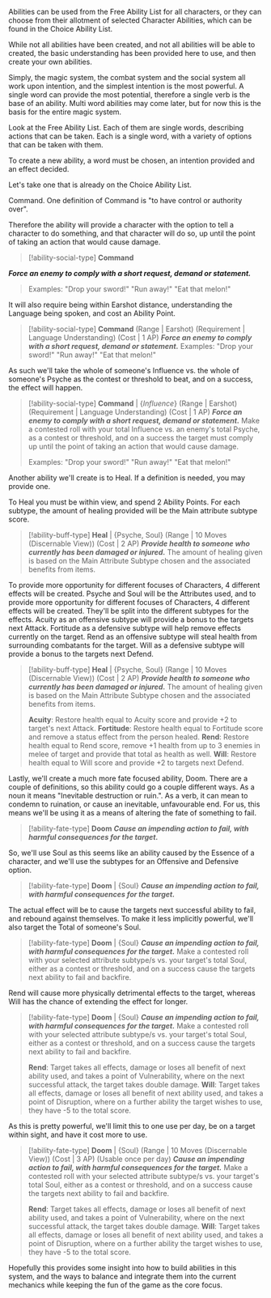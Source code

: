Abilities can be used from the Free Ability List for all characters, or they can choose from their allotment of selected Character Abilities, which can be found in the Choice Ability List.

While not all abilities have been created, and not all abilities will be able to created, the basic understanding has been provided here to use, and then create your own abilities.

Simply, the magic system, the combat system and the social system all work upon intention, and the simplest intention is the most powerful. A single word can provide the most potential, therefore a single verb is the base of an ability. Multi word abilities may come later, but for now this is the basis for the entire magic system.

Look at the Free Ability List. Each of them are single words, describing actions that can be taken. Each is a single word, with a variety of options that can be taken with them.

To create a new ability, a word must be chosen, an intention provided and an effect decided. 

Let's take one that is already on the Choice Ability List. 

Command. One definition of Command is "to have control or authority over". 

Therefore the ability will provide a character with the option to tell a character to do something, and that character will do so, up until the point of taking an action that would cause damage.

> [!ability-social-type] **Command**
>
***Force an enemy to comply with a short request, demand or statement.***
>Examples: "Drop your sword!" "Run away!" "Eat that melon!"

It will also require being within Earshot distance, understanding the Language being spoken, and cost an Ability Point.

> [!ability-social-type] **Command**
(Range | Earshot)
(Requirement | Language Understanding)
(Cost | 1 AP)
***Force an enemy to comply with a short request, demand or statement.***
>Examples: "Drop your sword!" "Run away!" "Eat that melon!"

As such we'll take the whole of someone's Influence vs. the whole of someone's Psyche as the contest or threshold to beat, and on a success, the effect will happen. 

> [!ability-social-type] **Command** | {*Influence*}
(Range | Earshot)
(Requirement | Language Understanding)
(Cost | 1 AP)
***Force an enemy to comply with a short request, demand or statement.***
Make a contested roll with your total Influence vs. an enemy's total Psyche, as a contest or threshold, and on a success the target must comply up until the point of taking an action that would cause damage.
>
>Examples: "Drop your sword!" "Run away!" "Eat that melon!"

Another ability we'll create is to Heal. If a definition is needed, you may provide one.

To Heal you must be within view, and spend 2 Ability Points. For each subtype, the amount of healing provided will be the Main attribute subtype score.

> [!ability-buff-type] **Heal** | {Psyche, Soul}
(Range | 10 Moves (Discernable View))
(Cost | 2 AP)
***Provide health to someone who currently has been damaged or injured.***
The amount of healing given is based on the Main Attribute Subtype chosen and the associated benefits from items.
>


To provide more opportunity for different focuses of Characters, 4 different effects will be created. Psyche and Soul will be the Attributes used, and to provide more opportunity for different focuses of Characters, 4 different effects will be created. They'll be split into the different subtypes for the effects. 
Acuity as an offensive subtype will provide a bonus to the targets next Attack. 
Fortitude as a defensive subtype will help remove effects currently on the target.
Rend as an offensive subtype will steal health from surrounding combatants for the target.
Will as a defensive subtype will provide a bonus to the targets next Defend.

> [!ability-buff-type] **Heal** | {Psyche, Soul}
(Range | 10 Moves (Discernable View))
(Cost | 2 AP)
***Provide health to someone who currently has been damaged or injured.***
The amount of healing given is based on the Main Attribute Subtype chosen and the associated benefits from items.
>
>**Acuity**: Restore health equal to Acuity score and provide +2 to target's next Attack.
**Fortitude**: Restore health equal to Fortitude score and remove a status effect from the person healed.
**Rend**: Restore health equal to Rend score, remove +1 health from up to 3 enemies in melee of target and provide that total as health as well.
**Will**: Restore health equal to Will score and provide +2 to targets next Defend.



Lastly, we'll create a much more fate focused ability, Doom. 
There are a couple of definitions, so this ability could go a couple different ways. As a noun it means "Inevitable destruction or ruin.".
As a verb, it can mean to condemn to ruination, or cause an inevitable, unfavourable end.
For us, this means we'll be using it as a means of altering the fate of something to fail. 

> [!ability-fate-type] **Doom**
***Cause an impending action to fail, with harmful consequences for the target.***

So, we'll use Soul as this seems like an ability caused by the Essence of a character, and we'll use the subtypes for an Offensive and Defensive option.

> [!ability-fate-type] **Doom** | {Soul}
***Cause an impending action to fail, with harmful consequences for the target.***

The actual effect will be to cause the targets next successful ability to fail, and rebound against themselves. To make it less implicitly powerful, we'll also target the Total of someone's Soul.

> [!ability-fate-type] **Doom** | {Soul}
***Cause an impending action to fail, with harmful consequences for the target.***
Make a contested roll with your selected attribute subtype/s vs. your target's total Soul, either as a contest or threshold, and on a success cause the targets next ability to fail and backfire.

Rend will cause more physically detrimental effects to the target, whereas Will has the chance of extending the effect for longer. 

> [!ability-fate-type] **Doom** | {Soul}
***Cause an impending action to fail, with harmful consequences for the target.***
Make a contested roll with your selected attribute subtype/s vs. your target's total Soul, either as a contest or threshold, and on a success cause the targets next ability to fail and backfire.
>
>**Rend**: Target takes all effects, damage or loses all benefit of next ability used, and takes a point of Vulnerability, where on the next successful attack, the target takes double damage.
**Will**: Target takes all effects, damage or loses all benefit of next ability used, and takes a point of Disruption, where on a further ability the target wishes to use, they have -5 to the total score.

As this is pretty powerful, we'll limit this to one use per day, be on a target within sight, and have it cost more to use.

> [!ability-fate-type] **Doom** | {Soul}
(Range | 10 Moves (Discernable View))
(Cost | 3 AP)
(Usable once per day)
***Cause an impending action to fail, with harmful consequences for the target.***
Make a contested roll with your selected attribute subtype/s vs. your target's total Soul, either as a contest or threshold, and on a success cause the targets next ability to fail and backfire.
>
>**Rend**: Target takes all effects, damage or loses all benefit of next ability used, and takes a point of Vulnerability, where on the next successful attack, the target takes double damage.
**Will**: Target takes all effects, damage or loses all benefit of next ability used, and takes a point of Disruption, where on a further ability the target wishes to use, they have -5 to the total score.

Hopefully this provides some insight into how to build abilities in this system, and the ways to balance and integrate them into the current mechanics while keeping the fun of the game as the core focus.








